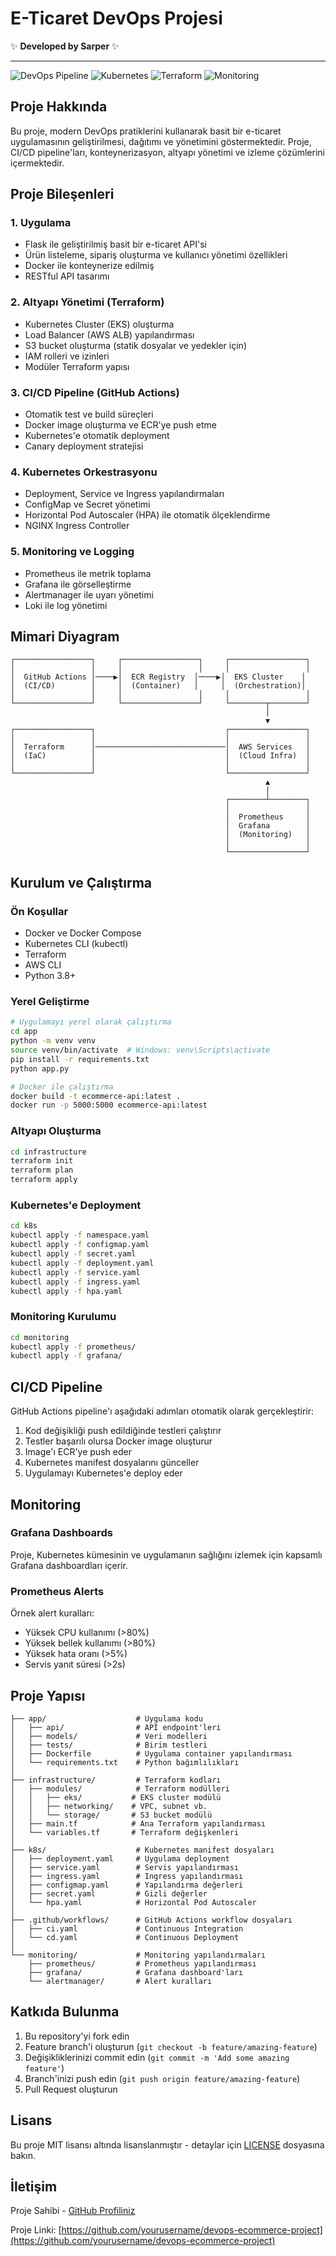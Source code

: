 # E-Ticaret DevOps Projesi

✨ **Developed by Sarper** ✨

---

![DevOps Pipeline](https://img.shields.io/badge/DevOps-Pipeline-blue)
![Kubernetes](https://img.shields.io/badge/Kubernetes-Ready-brightgreen)
![Terraform](https://img.shields.io/badge/Infrastructure-Terraform-purple)
![Monitoring](https://img.shields.io/badge/Monitoring-Prometheus-orange)

## Proje Hakkında

Bu proje, modern DevOps pratiklerini kullanarak basit bir e-ticaret uygulamasının geliştirilmesi, dağıtımı ve yönetimini göstermektedir. Proje, CI/CD pipeline'ları, konteynerizasyon, altyapı yönetimi ve izleme çözümlerini içermektedir.

## Proje Bileşenleri

### 1. Uygulama
- Flask ile geliştirilmiş basit bir e-ticaret API'si
- Ürün listeleme, sipariş oluşturma ve kullanıcı yönetimi özellikleri
- Docker ile konteynerize edilmiş
- RESTful API tasarımı

### 2. Altyapı Yönetimi (Terraform)
- Kubernetes Cluster (EKS) oluşturma
- Load Balancer (AWS ALB) yapılandırması
- S3 bucket oluşturma (statik dosyalar ve yedekler için)
- IAM rolleri ve izinleri
- Modüler Terraform yapısı

### 3. CI/CD Pipeline (GitHub Actions)
- Otomatik test ve build süreçleri
- Docker image oluşturma ve ECR'ye push etme
- Kubernetes'e otomatik deployment
- Canary deployment stratejisi

### 4. Kubernetes Orkestrasyonu
- Deployment, Service ve Ingress yapılandırmaları
- ConfigMap ve Secret yönetimi
- Horizontal Pod Autoscaler (HPA) ile otomatik ölçeklendirme
- NGINX Ingress Controller

### 5. Monitoring ve Logging
- Prometheus ile metrik toplama
- Grafana ile görselleştirme
- Alertmanager ile uyarı yönetimi
- Loki ile log yönetimi

## Mimari Diyagram

```
┌─────────────────┐     ┌─────────────────┐     ┌─────────────────┐
│                 │     │                 │     │                 │
│  GitHub Actions │────▶│  ECR Registry  │────▶│  EKS Cluster    │
│  (CI/CD)        │     │  (Container)   │     │  (Orchestration)│
│                 │     │                 │     │                 │
└─────────────────┘     └─────────────────┘     └────────┬────────┘
                                                         │
                                                         ▼
┌─────────────────┐                             ┌─────────────────┐
│                 │                             │                 │
│  Terraform      │─────────────────────────────│  AWS Services   │
│  (IaC)          │                             │  (Cloud Infra)  │
│                 │                             │                 │
└─────────────────┘                             └─────────────────┘
                                                         ▲
                                                         │
                                                ┌────────┴────────┐
                                                │                 │
                                                │  Prometheus     │
                                                │  Grafana        │
                                                │  (Monitoring)   │
                                                │                 │
                                                └─────────────────┘
```

## Kurulum ve Çalıştırma

### Ön Koşullar
- Docker ve Docker Compose
- Kubernetes CLI (kubectl)
- Terraform
- AWS CLI
- Python 3.8+

### Yerel Geliştirme

```bash
# Uygulamayı yerel olarak çalıştırma
cd app
python -m venv venv
source venv/bin/activate  # Windows: venv\Scripts\activate
pip install -r requirements.txt
python app.py

# Docker ile çalıştırma
docker build -t ecommerce-api:latest .
docker run -p 5000:5000 ecommerce-api:latest
```

### Altyapı Oluşturma

```bash
cd infrastructure
terraform init
terraform plan
terraform apply
```

### Kubernetes'e Deployment

```bash
cd k8s
kubectl apply -f namespace.yaml
kubectl apply -f configmap.yaml
kubectl apply -f secret.yaml
kubectl apply -f deployment.yaml
kubectl apply -f service.yaml
kubectl apply -f ingress.yaml
kubectl apply -f hpa.yaml
```

### Monitoring Kurulumu

```bash
cd monitoring
kubectl apply -f prometheus/
kubectl apply -f grafana/
```

## CI/CD Pipeline

GitHub Actions pipeline'ı aşağıdaki adımları otomatik olarak gerçekleştirir:

1. Kod değişikliği push edildiğinde testleri çalıştırır
2. Testler başarılı olursa Docker image oluşturur
3. Image'ı ECR'ye push eder
4. Kubernetes manifest dosyalarını günceller
5. Uygulamayı Kubernetes'e deploy eder

## Monitoring

### Grafana Dashboards

Proje, Kubernetes kümesinin ve uygulamanın sağlığını izlemek için kapsamlı Grafana dashboardları içerir.

### Prometheus Alerts

Örnek alert kuralları:
- Yüksek CPU kullanımı (>80%)
- Yüksek bellek kullanımı (>80%)
- Yüksek hata oranı (>5%)
- Servis yanıt süresi (>2s)

## Proje Yapısı

```
├── app/                    # Uygulama kodu
│   ├── api/                # API endpoint'leri
│   ├── models/             # Veri modelleri
│   ├── tests/              # Birim testleri
│   ├── Dockerfile          # Uygulama container yapılandırması
│   └── requirements.txt    # Python bağımlılıkları
│
├── infrastructure/         # Terraform kodları
│   ├── modules/            # Terraform modülleri
│   │   ├── eks/           # EKS cluster modülü
│   │   ├── networking/    # VPC, subnet vb.
│   │   └── storage/       # S3 bucket modülü
│   ├── main.tf            # Ana Terraform yapılandırması
│   └── variables.tf       # Terraform değişkenleri
│
├── k8s/                    # Kubernetes manifest dosyaları
│   ├── deployment.yaml     # Uygulama deployment
│   ├── service.yaml        # Servis yapılandırması
│   ├── ingress.yaml        # Ingress yapılandırması
│   ├── configmap.yaml      # Yapılandırma değerleri
│   ├── secret.yaml         # Gizli değerler
│   └── hpa.yaml            # Horizontal Pod Autoscaler
│
├── .github/workflows/      # GitHub Actions workflow dosyaları
│   ├── ci.yaml             # Continuous Integration
│   └── cd.yaml             # Continuous Deployment
│
└── monitoring/             # Monitoring yapılandırmaları
    ├── prometheus/         # Prometheus yapılandırması
    ├── grafana/            # Grafana dashboard'ları
    └── alertmanager/       # Alert kuralları
```

## Katkıda Bulunma

1. Bu repository'yi fork edin
2. Feature branch'i oluşturun (`git checkout -b feature/amazing-feature`)
3. Değişikliklerinizi commit edin (`git commit -m 'Add some amazing feature'`)
4. Branch'inizi push edin (`git push origin feature/amazing-feature`)
5. Pull Request oluşturun

## Lisans

Bu proje MIT lisansı altında lisanslanmıştır - detaylar için [LICENSE](LICENSE) dosyasına bakın.

## İletişim

Proje Sahibi - [GitHub Profiliniz](https://github.com/yourusername)

Proje Linki: [https://github.com/yourusername/devops-ecommerce-project](https://github.com/yourusername/devops-ecommerce-project)